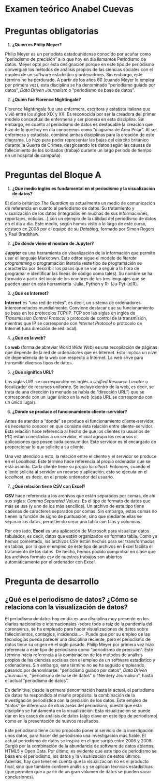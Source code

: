 # Examen teórico Anabel Cuevas

# Preguntas obligatorias

1. **¿Quién es Philip Meyer?**

Philip Meyer es un periodista estadounidense conocido por acuñar como “periodismo de precisión” a lo que hoy en día llamamos Periodismo de datos. Meyer optó por esta designación porque en este tipo de periodismo convergían los métodos de análisis propios de las ciencias sociales con el empleo de un software estadístico y ordenadores. Sin embargo, este término no ha perdurado. A partir de los años 60 (cuando Meyer lo emplea por primera vez), esta disciplina se ha denominado "periodismo guiado por datos", *Data Driven Journalism* o "periodismo de base de datos". 

2. **¿Quién fue Florence Nightingale?**

Florence Nightingale fue una enfermera, escritora y estatista italiana que vivió entre los siglos XIX y XX. Es reconocida por ser la creadora del primer modelo conceptual de enfermería y ser pionera en esta disciplina. Sin embargo, en cuanto al periodismo de datos es destacable la creación que hizo de lo que hoy en día conocemos como “diagrama de Área Polar”. Al ser enfermera y estadista, combinó ambas disciplinas para la creación de este diagrama. Lo hizo para poder representar las bajas del ejército británico durante la Guerra de Crimea, desglosando los datos según las causas de fallecimiento de los soldados (trabajó durante un largo periodo de tiempo en un hospital de campaña). 

# Preguntas del Bloque A

1. **¿Qué medio inglés es fundamental en el periodismo y la visualización de datos?**

El diario británico *The Guardian* es actualmente un medio de comunicación de referencia en cuanto al periodismo de datos. Su tratamiento y visualización de los datos (integrados en muchas de sus informaciones, reportajes, noticias…) son un ejemplo de la utilidad del periodismo de datos en el día a día. Este medio, según hemos visto a lo largo de este curso, destacó en 2008 por el equipo de su *Datablog*, formado por Simon Rogers y Paul Bradshaw. 

2. **¿De dónde viene el nombre de Jupyter?**

**Jupyter** es una herramienta de visualización de la información que permite usar el lenguaje Markdown. Este editor sigue el modelo de *literate programming* o programación literaria (este tipo de programación se caracteriza por describir los pasos que se van a seguir a la hora de programar e identificar las líneas de código como tales). Su nombre se ha formado a partir del inicio de los nombres de los tres lenguajes que se pueden usar en esta herramienta -Julia, Python y R-  (Ju-Pyt-(e)R).
 
3. **¿Qué es Internet?**

**Internet** es “una red de redes”, es decir, un sistema de ordenadores interconectados mundialmente. Conviene destacar que su funcionamiento se basa en los protocolos  TCP/IP. TCP son las siglas en inglés de *Transmission Control Protocol* o protocolo de control de la transmisión, mientras que IP se corresponde con *Internet Protocol* o protocolo de Internet (una dirección de red local). 

4. **¿Qué es la web?**

La **web** (forma de abreviar *World Wide Web*) es una recopilación de páginas que depende de la red de ordenadores que es Internet. Esto implica un nivel de dependencia de la web con respecto a Internet. La web sirve para transmitir diversos tipos de datos. 

5. **¿Qué significa URL?**

Las siglas *URL* se corresponden en inglés a *Unified Resource Locator* o localizador de recursos uniforme. Se incluye dentro de la web, es decir, se trata de una dirección (a menudo se habla de “dirección URL”) que se corresponde con un lugar único en la web (cada URL se corresponde con un único lugar). 

6. **¿Dónde se produce el funcionamiento cliente-servidor?**

Antes de atender a “donde” se produce el funcionamiento cliente-servidor, es necesario conocer en que consiste esta relación entre cliente-servidor. Esta relación hace referencia al hecho de que los clientes (o usuarios de PC) están conectados a un servidor, el cual agrupa los recursos o aplicaciones que posee cada consumidor. Este servidor es el encargado de proporcionar lo que solicite a su cliente. 

Una vez atendido a esto, la relación entre el cliente y el servidor se produce en el *Localhost*. Este término hace referencia al propio ordenador que se está usando. Cada cliente tiene su propio *localhost*. Entonces, cuando el cliente solicita al servidor un recurso o aplicación, esto se ejecuta en el *localhost*, es decir, en el propio ordenador del usuario. 

7. **¿Qué relación tiene CSV con Excel?**

**CSV** hace referencia a los archivos que están separados por comas, de ahí sus siglas: *Comma Separated Values*. Es el tipo de formato de datos que más se usa (y uno de los más sencillos). Un archivo de este tipo tiene cadenas de caracteres separados por comas. Sin embargo, estas comas no tienen la función de signo de puntuación, sino que mediante ellas se separan los datos, permitiendo crear una tabla con filas y columnas. 

Por otro lado, **Excel** es una aplicación de Microsoft para visualizar datos tabulados, es decir, datos que están organizados en formato tabla. Como ya hemos comentado, los archivos CSV están hechos para ser transformados en tablas, por lo que el empleo de este tipo de archivos en Excel facilita el tratamiento de los datos. De hecho, hemos podido comprobar en clase que los archivos formato csv de nuestros trabajos son abiertos automáticamente por el ordenador con Excel. 

# Pregunta de desarrollo

## ¿Qué es el periodismo de datos? ¿Cómo se relaciona con la visualización de datos?

El periodismo de datos hoy en día es una disciplina muy presente en los diarios nacionales e internacionales -sobre todo a raíz de la pandemia del coronavirus, se ha empleado para hacer visualizaciones de datos sobre fallecimientos, contagios, incidencia…-. Puede que por su empleo de las tecnologías pueda parecer una disciplina reciente, pero el periodismo de datos tiene su origen en el siglo pasado. Philip Meyer por primera vez hizo referencia a este tipo de periodismo como “periodismo de precisión”. Este término hacía referencia a la combinación de los métodos de análisis propios de las ciencias sociales con el empleo de un software estadístico y ordenadores. Sin embargo, este término no se ha seguido empleando, pasando por denominarse: "periodismo guiado por datos", *Data Driven Journalism*, "periodismo de base de datos" o "Nerdery Journalism", hasta el actual “periodismo de datos”.  

En definitiva, desde la primera denominación hasta la actual, el periodismo de datos ha respondido al mismo propósito: la combinación de la investigación periodística con la precisión de los datos. Este empleo de “datos” se diferencia de otras áreas del periodismo, puesto que esta disciplina se fundamenta en la visualización. Esta visualización se puede dar en los casos de análisis de datos (algo clave en este tipo de periodismo) como en la presentación de nuevos resultados. 

Este periodismo tiene como propósito poner al servicio de la investigación unos datos, para hacer del periodismo una investigación más fiable. El actual periodismo de datos se inspira en el que surgió entre 2006 y 2008. Surgió por la combinación de la abundancia de software de datos abiertos, HTML5 y Open Data. Por último, es evidente que este tipo de periodismo se basa en: el periodismo, los datos y la visualización de estos últimos. Además, hay que tener en cuenta que la visualización no es el producto final, sino que también contiene análisis y se aplican técnicas estadísticas (que permiten que a partir de un gran volumen de datos se pueden sacar conclusiones). 


